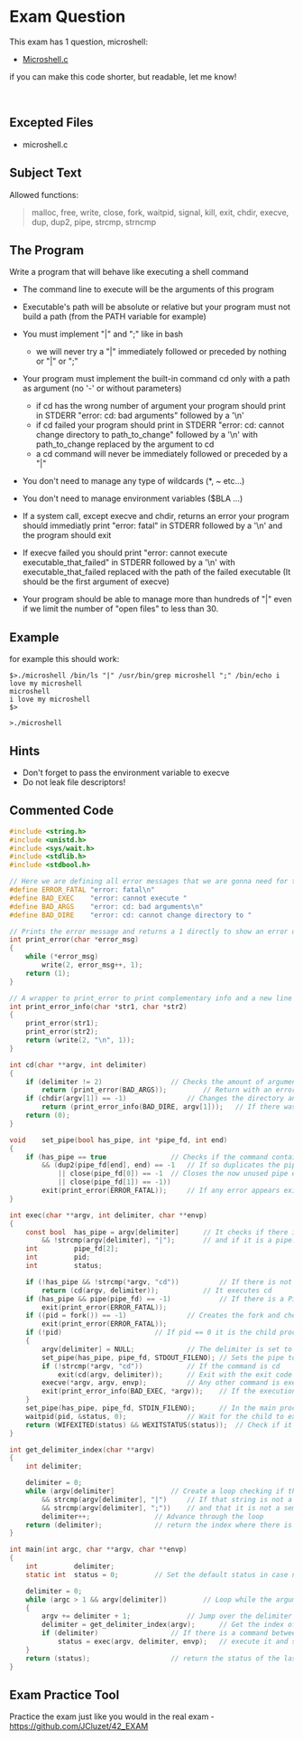 # Exam Question

This exam has 1 question, microshell:

- [Microshell.c](https://github.com/pasqualerossi/42-School-Exam-Rank-04/blob/main/microshell.c)

if you can make this code shorter, but readable, let me know!

<br>

## Excepted Files

- microshell.c

## Subject Text

Allowed functions: 

> malloc, free, write, close, fork, waitpid, signal, kill, exit, chdir, execve, dup, dup2, pipe, strcmp, strncmp


## The Program
Write a program that will behave like executing a shell command

- The command line to execute will be the arguments of this program

- Executable's path will be absolute or relative but your program must not build a path (from the PATH variable for example)

- You must implement "|" and ";" like in bash
	- we will never try a "|" immediately followed or preceded by nothing or "|" or ";"

- Your program must implement the built-in command cd only with a path as argument (no '-' or without parameters)
	- if cd has the wrong number of argument your program should print in STDERR "error: cd: bad arguments" followed by a '\n'
	- if cd failed your program should print in STDERR "error: cd: cannot change directory to path_to_change" followed by a '\n' with path_to_change replaced by the argument to cd
	- a cd command will never be immediately followed or preceded by a "|"

- You don't need to manage any type of wildcards (*, ~ etc...)

- You don't need to manage environment variables ($BLA ...)

- If a system call, except execve and chdir, returns an error your program should immediatly print "error: fatal" in STDERR followed by a '\n' and the program should exit

- If execve failed you should print "error: cannot execute executable_that_failed" in STDERR followed by a '\n' with executable_that_failed replaced with the path of the failed executable (It should be the first argument of execve)

- Your program should be able to manage more than hundreds of "|" even if we limit the number of "open files" to less than 30.

## Example

for example this should work:
```
$>./microshell /bin/ls "|" /usr/bin/grep microshell ";" /bin/echo i love my microshell
microshell
i love my microshell
$>

>./microshell 
```

## Hints
- Don't forget to pass the environment variable to execve
- Do not leak file descriptors!

## Commented Code

```c
#include <string.h>
#include <unistd.h>
#include <sys/wait.h>
#include <stdlib.h>
#include <stdbool.h>

// Here we are defining all error messages that we are gonna need for the microshell
#define ERROR_FATAL	"error: fatal\n"
#define BAD_EXEC	"error: cannot execute "
#define BAD_ARGS	"error: cd: bad arguments\n"
#define BAD_DIRE	"error: cd: cannot change directory to "

// Prints the error message and returns a 1 directly to show an error occurring
int	print_error(char *error_msg)
{
	while (*error_msg)
		write(2, error_msg++, 1);
	return (1);
}

// A wrapper to print_error to print complementary info and a new line at the end
int	print_error_info(char *str1, char *str2)
{
	print_error(str1);
	print_error(str2);
	return (write(2, "\n", 1));
}

int	cd(char **argv, int delimiter)
{
	if (delimiter != 2)					// Checks the amount of arguments
		return (print_error(BAD_ARGS));			// Return with an error message stating that the arguments are wrong
	if (chdir(argv[1]) == -1)				// Changes the directory and check if an error occurs
		return (print_error_info(BAD_DIRE, argv[1]));	// If there was an error print the error message
	return (0);
}

void	set_pipe(bool has_pipe, int *pipe_fd, int end)
{
	if (has_pipe == true				// Checks if the command contains a pipe
		&& (dup2(pipe_fd[end], end) == -1	// If so duplicates the pipe end to the standard end and checks for error
			|| close(pipe_fd[0]) == -1	// Closes the now unused pipe ends and checks for errors
			|| close(pipe_fd[1]) == -1))
		exit(print_error(ERROR_FATAL));		// If any error appears exit with the fatal error message
}

int	exec(char **argv, int delimiter, char **envp)
{
	const bool	has_pipe = argv[delimiter]		// It checks if there is a delimiter
		&& !strcmp(argv[delimiter], "|");		// and if it is a pipe.
	int			pipe_fd[2];
	int			pid;
	int			status;

	if (!has_pipe && !strcmp(*argv, "cd"))			// If there is not a pipe and our command is cd
		return (cd(argv, delimiter));			// It executes cd
	if (has_pipe && pipe(pipe_fd) == -1)			// If there is a Pipe it creates the pipe and check that the creation was a success
		exit(print_error(ERROR_FATAL));
	if ((pid = fork()) == -1)				// Creates the fork and checks for errors in its creation
		exit(print_error(ERROR_FATAL));
	if (!pid)						// If pid == 0 it is the child process
	{
		argv[delimiter] = NULL;				// The delimiter is set to NULL, that way any function that uses the arguments, can't look pass the delimiter
		set_pipe(has_pipe, pipe_fd, STDOUT_FILENO);	// Sets the pipe to output information
		if (!strcmp(*argv, "cd"))			// If the command is cd
			exit(cd(argv, delimiter));		// Exit with the exit code generated by executing cd.
		execve(*argv, argv, envp);			// Any other command is executed by Execve
		exit(print_error_info(BAD_EXEC, *argv));	// If the execution failed exit with the error message informing what it tried to execute
	}
	set_pipe(has_pipe, pipe_fd, STDIN_FILENO);		// In the main proccess prepare the pipe to Read from the input side
	waitpid(pid, &status, 0);				// Wait for the child to execute and save its status
	return (WIFEXITED(status) && WEXITSTATUS(status));	// Check if it exited normally and return its exit status
}

int	get_delimiter_index(char **argv)
{
	int	delimiter;

	delimiter = 0;
	while (argv[delimiter]				// Create a loop checking if there is still a string
		&& strcmp(argv[delimiter], "|")		// If that string is not a Pipe
		&& strcmp(argv[delimiter], ";"))	// and that it is not a semicolon either
		delimiter++;				// Advance through the loop
	return (delimiter);				// return the index where there is no more strings or you found a pipe / semicolon
}

int	main(int argc, char **argv, char **envp)
{
	int			delimiter;
	static int	status = 0;			// Set the default status in case nothing is executed to 0

	delimiter = 0;
	while (argc > 1 && argv[delimiter])			// Loop while the arguments given were at least 1 and we still have arguments to loop through
	{
		argv += delimiter + 1;				// Jump over the delimiter / first argument (the exucutable path / name)
		delimiter = get_delimiter_index(argv);		// Get the index of the next delimiter (NULL, ';', '|')
		if (delimiter)					// If there is a command between delimiters
			status = exec(argv, delimiter, envp);	// execute it and save the status
	}
	return (status);					// return the status of the last execution
}
```

## Exam Practice Tool

Practice the exam just like you would in the real exam - https://github.com/JCluzet/42_EXAM
